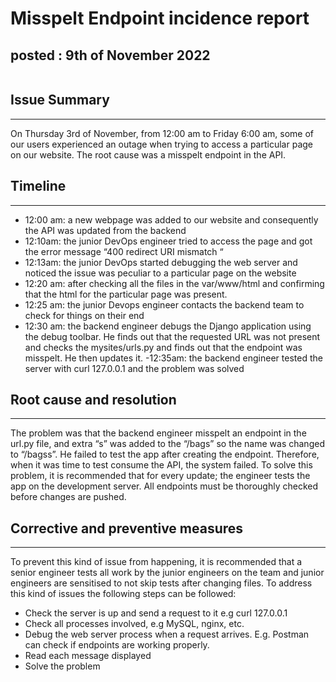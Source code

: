 # **Misspelt Endpoint incidence report**
## **posted** : 9th of November 2022


![<img src="/postmortem.jpg" width="25%"/>](https://user-images.githubusercontent.com/45069751/200926552-be6d29f7-cc29-452c-a227-83caff169373.jpg)
## **Issue Summary**
--------------------
On Thursday 3rd of November, from 12:00 am to Friday  6:00 am, some of our users experienced an outage when trying to access a particular page on our website. The root cause was a misspelt endpoint in the API.

## **Timeline**
---------------
- 12:00 am: a new webpage was added to our website and consequently the API was updated from the backend
- 12:10am: the junior DevOps engineer tried to access the page and got the error message “400 redirect URI mismatch “ 
- 12:13am: the junior DevOps started debugging the web server and noticed the issue was peculiar to a particular page on the website
- 12:20 am: after checking all the files in the var/www/html and confirming that the html for the particular page was present.
- 12:25 am: the junior Devops engineer contacts the backend team to check for things on their end
- 12:30 am: the backend engineer debugs the Django application using the debug toolbar. He finds out that the requested URL was not present and checks the mysites/urls.py and finds out that the endpoint was misspelt. He then updates it.
-12:35am: the backend engineer tested the server with curl 127.0.0.1 and the problem was solved

## **Root cause and resolution**
--------------------------------
The problem was that the backend engineer misspelt an endpoint in the url.py file, and extra “s” was added to the “/bags” so the name was changed to “/bagss”. He failed to test the app after creating the endpoint. Therefore, when it was time to test consume the API, the system failed.
To solve this problem, it is recommended that for every update; the engineer tests the app on the development server. All endpoints must be thoroughly checked before changes are pushed.

## **Corrective and preventive measures**
---------------------------------------
 To prevent this kind of issue from happening, it is recommended that a senior engineer tests all work by the junior engineers on the team and junior engineers are sensitised to not skip tests after changing files.
To address this kind of issues the following steps can be followed:
- Check the server is up and send a request to it e.g curl 127.0.0.1
- Check all processes involved, e.g MySQL, nginx, etc.
- Debug the web server process when a request arrives. E.g. Postman can check if endpoints are working properly.
- Read each message displayed 
- Solve the problem

